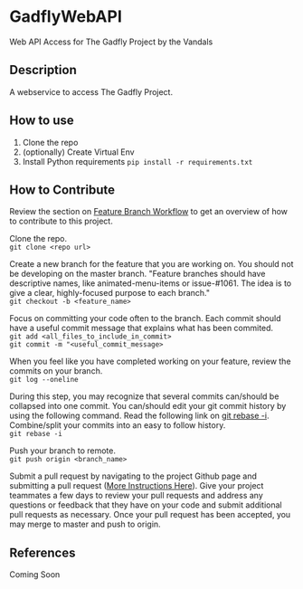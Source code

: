 # GadflyWebAPI
Web API Access for The Gadfly Project
by the Vandals

## Description
A webservice to access The Gadfly Project.

## How to use
1. Clone the repo
2. (optionally) Create Virtual Env
3. Install Python requirements `pip install -r requirements.txt`

## How to Contribute
Review the section on [Feature Branch Workflow](https://www.atlassian.com/git/tutorials/comparing-workflows/feature-branch-workflow) to get an overview of how to contribute to this project.  

Clone the repo.  
`git clone <repo url>`

Create a new branch for the feature that you are working on. You should not be developing on the master branch. "Feature branches should have descriptive names, like animated-menu-items or issue-#1061. The idea is to give a clear, highly-focused purpose to each branch."   
`git checkout -b <feature_name>`

Focus on committing your code often to the branch. Each commit should have a useful commit message that explains what has been commited.  
`git add <all_files_to_include_in_commit>`  
`git commit -m "<useful_commit_message>`

When you feel like you have completed working on your feature, review the commits on your branch.  
`git log --oneline`

During this step, you may recognize that several commits can/should be collapsed into one commit. You can/should edit your git commit history by using the following command. Read the following link on [git rebase -i](https://github.com/vijayv/TheGadflyProject/new/master?readme=1). Combine/split your commits into an easy to follow history.  
`git rebase -i`

Push your branch to remote.  
`git push origin <branch_name>`

Submit a pull request by navigating to the project Github page and submitting a pull request ([More Instructions Here](https://help.github.com/articles/using-pull-requests/)). Give your project teammates a few days to review your pull requests and address any questions or feedback that they have on your code and submit additional pull requests as necessary. Once your pull request has been accepted, you may merge to master and push to origin.

## References
Coming Soon
